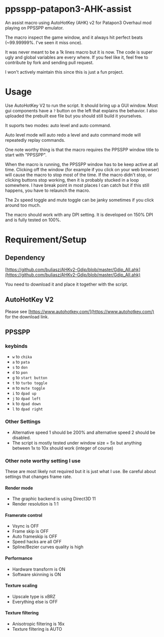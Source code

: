 # ppsspp-patapon3-AHK-assist
An assist macro using AutoHotKey (AHK) v2 for Patapon3 Overhaul mod playing on PPSSPP emulator.

The macro inspect the game window, and it always hit perfect beats (~99.99999%. I've seen it miss once).

It was never meant to be a 1k lines macro but it is now. The code is super ugly and global variables are every where.
If you feel like it, feel free to contribute by fork and sending pull request.

I won't actively maintain this since this is just a fun project.

# Usage
Use AutoHotKey V2 to run the script. 
It should bring up a GUI window. Most gui components have a `?` button on the left that explains the behavior.
I also uploaded the prebuilt exe file but you should still build it yourselves.

It suports two modes: auto level and auto command.

Auto level mode will auto redo a level and auto command mode will repeatedly replay commands.

One note worthy thing is that the macro requires the PPSSPP window title to start with "PPSSPP". 

When the macro is running, the PPSSPP window has to be keep active at all time.
Clicking off the window (for example if you click on your web browser) will cause the macro to stop most of the time.
If the macro didn't stop, or clicking buttons stop working, then it is probably stucked in a loop somewhere.
I have break point in most places I can catch but if this still happens, you have to relaunch the macro.

The 2x speed toggle and mute toggle can be janky sometimes if you click around too much.

The macro should work with any DPI setting. It is developed on 150% DPI and is fully tested on 100%.

# Requirement/Setup

## Dependency

[https://github.com/buliasz/AHKv2-Gdip/blob/master/Gdip_All.ahk](https://github.com/buliasz/AHKv2-Gdip/blob/master/Gdip_All.ahk)

You need to download it and place it together with the script.

## AutoHotKey V2
Please see [https://www.autohotkey.com/](https://www.autohotkey.com/) for the download link.

## PPSSPP 

### keybinds
- `w` to `chika`
- `a` to `pata`
- `s` to `don`
- `d` to `pon`
- `g` to `start button`
- `t` to `turbo toggle`
- `m` to `mute toggle`
- `i` to `dpad up`
- `j` to `dpad left`
- `k` to `dpad down`
- `l` to `dpad right`

### Other Settings
- Alternative speed 1 should be 200% and alternative speed 2 should be disabled.
- The script is mostly tested under window size = 5x but anything between 1x to 10x should work (integer of course)

### Other note worthy setting I use
These are most likely not required but it is just what I use. Be careful about settings that changes frame rate.

#### Render mode
- The graphic backend is using Direct3D 11
- Render resolution is 1:1

#### Framerate control
- Vsync is OFF
- Frame skip is OFF
- Auto frameskip is OFF
- Speed hacks are all OFF
- Spline/Bezier curves quality is high

#### Performance
- Hardware transform is ON
- Software skinning is ON

#### Texture scaling
- Upscale type is xBRZ
- Everything else is OFF

#### Texture filtering
- Anisotropic filtering is 16x
- Texture filtering is AUTO
